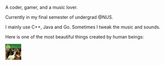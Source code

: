 <!DOCTYPE html>
<html>
    <body>
        <p>A coder, gamer, and a music lover.</p>
        <p>Currently in my final semester of undergrad @NUS.</p>
        <p>I mainly use C++, Java and Go. Sometimes I tweak the music and sounds.</p>
        <p>Here is one of the most beautiful things created by human beings:</p>
        <a href="https://www.youtube.com/watch?v=-LeE86jZEXo&list=PLrs2g03ILsleCw-Jnr_bdBoR_VD_ETkEb">
          <img src="img/50_50_PetSounds.png" alt="PetSounds">
        </a>
    <body>   
</html>

<!--
###
<h2 align='center'>
  Hi there 👋 I'm Xiaoteng
</h2>

<p align='center'>
  A 3rd year Computer Science undergraduate @National University of Singapore
</p>

<p align='center'>
  <a href="https://www.linkedin.com/in/xiaoteng-lyu-a50597202/">
    <img src="https://img.shields.io/badge/linkedin-%230077B5.svg?&style=for-the-badge&logo=linkedin&logoColor=white" />
  </a>&nbsp;&nbsp;
  <a href="https://www.youtube.com/channel/UCWq1Qpyk7L_EO1mtoNhet8w/featured">
    <img src="https://img.shields.io/badge/YouTube-FF0000?style=for-the-badge&logo=youtube&logoColor=white" />
  </a>&nbsp;&nbsp;
</p>

<p align='center'>
  <a href="#"><img src="https://github-readme-stats.vercel.app/api?username=Rye-Catcher&theme=blue-green&show_icons=true&count_private=true" width="350"></a>
</p>

<p align='center'>
  :books: Tech Stacks<br/><br/>
  <img src="https://img.shields.io/badge/Java-ED8B00?style=for-the-badge&logo=java&logoColor=white" />
  <img src="https://img.shields.io/badge/C-00599C?style=for-the-badge&logo=c&logoColor=white" />
  <img src="https://img.shields.io/badge/C%2B%2B-00599C?style=for-the-badge&logo=c%2B%2B&logoColor=white" /> 
  </br>
  <img src="https://img.shields.io/badge/Haskell-5D4F85?style=for-the-badge&logo=haskell&logoColor=white" />
  <img src="https://img.shields.io/badge/Python-FFD43B?style=for-the-badge&logo=python&logoColor=blue" />
  <img src="https://img.shields.io/badge/firebase-ffca28?style=for-the-badge&logo=firebase&logoColor=black" />
  <img src="https://img.shields.io/badge/Node.js-339933?style=for-the-badge&logo=nodedotjs&logoColor=white" />
</p>

<p align='center'>
  :desktop_computer:	Working environment<br/><br/>
  <img src="https://img.shields.io/badge/mac%20os-000000?style=for-the-badge&logo=apple&logoColor=white" />
  <img src="https://img.shields.io/badge/windows-%230078D6.svg?&style=for-the-badge&logo=windows&logoColor=white" />
  <img src="https://img.shields.io/badge/Ubuntu-E95420?style=for-the-badge&logo=ubuntu&logoColor=white" /> </br>
  <img src="https://img.shields.io/badge/IntelliJIDEA-000000.svg?style=for-the-badge&logo=intellij-idea&logoColor=white" />
  <img src="https://img.shields.io/badge/PyCharm-000000.svg?&style=for-the-badge&logo=PyCharm&logoColor=white" />
  <img src="https://img.shields.io/badge/Notion-000000?style=for-the-badge&logo=notion&logoColor=white" />
  <img src="https://img.shields.io/badge/Visual_Studio_Code-0078D4?style=for-the-badge&logo=visual%20studio%20code&logoColor=white" />
  <img src="https://img.shields.io/badge/VIM-%2311AB00.svg?&style=for-the-badge&logo=vim&logoColor=white" />
</p>


<p align='center'>
  Trying to abuse ChatGPT atm, btw I am looking for an internship if you would be so kind </br>  
</p>



 
<p align='center'>
  <a href="#"><img src="https://badges.pufler.dev/visits/Rye-Catcher/Rye-Catcher"></a> 
</p>

A year 2 CS student who currently struggling finding a balance between writing an :symbols: interpreter, playing :hocho: Kenshi and making :musical_keyboard: music covers because I am a noob for these 3 things 


[![lxt's github stats](https://github-readme-stats.vercel.app/api?username=Rye-Catcher&theme=blue-green&show_icons=true&count_private=true)](https://github.com/anuraghazra/github-readme-stats)

-->
<!--
![我的练习情况](https://luogu.wao3.cn/api/practice?id=61382&dark_mode=true)
-->
<!--
**Rye-Catcher/Rye-Catcher** is a ✨ _special_ ✨ repository because its `README.md` (this file) appears on your GitHub profile.

Here are some ideas to get you started:

- 🔭 I’m currently working on ...
- 🌱 I’m currently learning ...
- 👯 I’m looking to collaborate on ...
- 🤔 I’m looking for help with ...
- 💬 Ask me about ...
- 📫 How to reach me: ...
- 😄 Pronouns: ...
- ⚡ Fun fact: ...
-->
